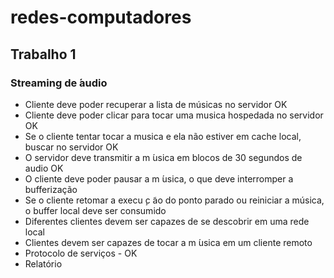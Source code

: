 # redes-computadores
## Trabalho 1
### Streaming de  ́audio
- Cliente deve poder recuperar a lista de músicas no servidor OK
- Cliente deve poder clicar para tocar uma musica hospedada no servidor OK
- Se o cliente tentar tocar a musica e ela não estiver em cache local, buscar no servidor OK
- O servidor deve transmitir a m ́usica em blocos de 30 segundos de  audio OK
- O cliente deve poder pausar a m ́usica, o que deve interromper a bufferização
- Se o cliente retomar a execu ̧c ̃ao do ponto parado ou reiniciar a música, o buffer local deve ser
consumido
- Diferentes clientes devem ser capazes de se descobrir em uma rede local
- Clientes devem ser capazes de tocar a m ́usica em um cliente remoto
- Protocolo de serviços - OK
- Relatório

